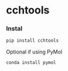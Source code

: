 # cchtools


### Instal

```bash
pip install cchtools
```

Optional if using PyMol

```bash
conda install pymol
```